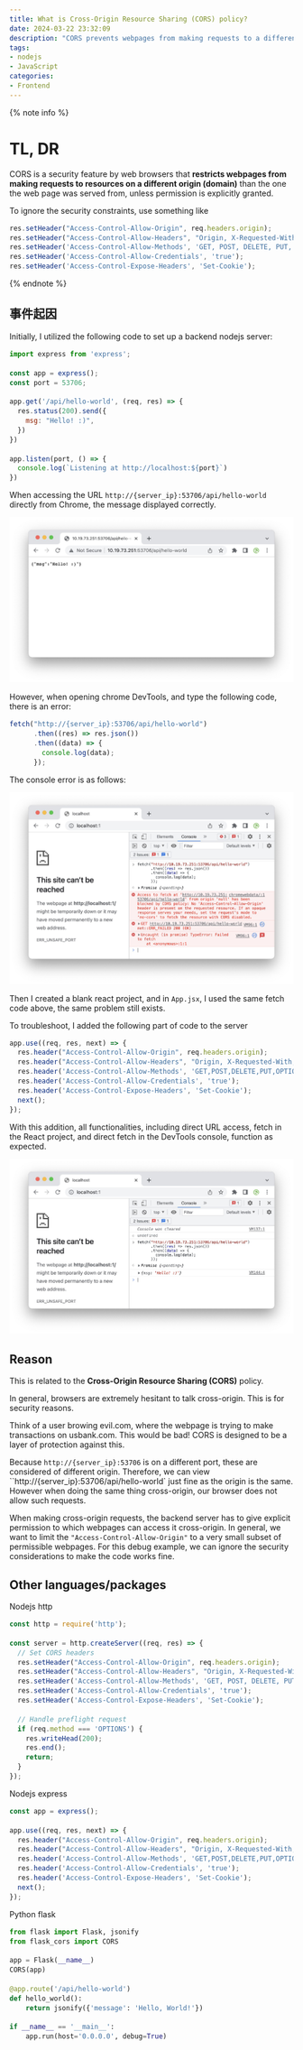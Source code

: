 ```yaml
---
title: What is Cross-Origin Resource Sharing (CORS) policy?
date: 2024-03-22 23:32:09
description: "CORS prevents webpages from making requests to a different origin."
tags:
- nodejs
- JavaScript
categories: 
- Frontend
---
```


{% note info %}
# TL, DR

CORS is a security feature by web browsers that **restricts webpages from making requests to resources on a different origin (domain)** than the one the web page was served from, unless permission is explicitly granted. 

To ignore the security constraints, use something like

```javascript
res.setHeader("Access-Control-Allow-Origin", req.headers.origin);
res.setHeader("Access-Control-Allow-Headers", "Origin, X-Requested-With, Content-Type, Accept, Authorization");
res.setHeader('Access-Control-Allow-Methods', 'GET, POST, DELETE, PUT, OPTIONS');
res.setHeader('Access-Control-Allow-Credentials', 'true');
res.setHeader('Access-Control-Expose-Headers', 'Set-Cookie');
```
{% endnote %}

## 事件起因

Initially, I utilized the following code to set up a backend nodejs server:

```javascript
import express from 'express';

const app = express();
const port = 53706;

app.get('/api/hello-world', (req, res) => {
  res.status(200).send({
    msg: "Hello! :)",
  })
})

app.listen(port, () => {
  console.log(`Listening at http://localhost:${port}`)
})
```

When accessing the URL  `http://{server_ip}:53706/api/hello-world` directly from Chrome, the message displayed correctly.

![](43_cors/chrome.png)

However, when opening chrome DevTools, and type the following code, there is an error:

```javascript
fetch("http://{server_ip}:53706/api/hello-world")
      .then((res) => res.json())
      .then((data) => {
        console.log(data);
      });
```

The console error is as follows:

![](43_cors/devtools-error.png)

Then I created a blank react project, and in `App.jsx`, I used the same fetch code above, the same problem still exists.

To troubleshoot, I added the following part of code to the server

```javascript
app.use((req, res, next) => {
  res.header("Access-Control-Allow-Origin", req.headers.origin);
  res.header("Access-Control-Allow-Headers", "Origin, X-Requested-With, Content-Type, Accept, Authorization");
  res.header('Access-Control-Allow-Methods', 'GET,POST,DELETE,PUT,OPTIONS');
  res.header('Access-Control-Allow-Credentials', 'true');
  res.header('Access-Control-Expose-Headers', 'Set-Cookie');
  next();
});
```

With this addition, all functionalities, including direct URL access, fetch in the React project, and direct fetch in the DevTools console, function as expected.

![](43_cors/devtools-ok.png)

## Reason

This is related to the **Cross-Origin Resource Sharing (CORS)** policy.

In general, browsers are extremely hesitant to talk cross-origin. This is for security reasons.

Think of a user browing evil.com, where the  webpage is trying to make transactions on usbank.com. This would be bad! CORS is designed to be a layer of protection against this.

Because `http://{server_ip}:53706` is on a different port, these are considered of different origin. Therefore, we can view ``http://{server_ip}:53706/api/hello-world` just fine as the origin is the same. However when doing the same thing cross-origin, our browser does not allow such requests.

When making cross-origin requests, the backend server has to give explicit permission to which webpages can access it cross-origin. In general, we want to limit the `"Access-Control-Allow-Origin"` to a very small subset of permissible webpages. For this debug example, we can ignore the security considerations to make the code works fine. 



## Other languages/packages



Nodejs http

```javascript
const http = require('http');

const server = http.createServer((req, res) => {
  // Set CORS headers
  res.setHeader("Access-Control-Allow-Origin", req.headers.origin);
  res.setHeader("Access-Control-Allow-Headers", "Origin, X-Requested-With, Content-Type, Accept, Authorization");
  res.setHeader('Access-Control-Allow-Methods', 'GET, POST, DELETE, PUT, OPTIONS');
  res.setHeader('Access-Control-Allow-Credentials', 'true');
  res.setHeader('Access-Control-Expose-Headers', 'Set-Cookie');

  // Handle preflight request
  if (req.method === 'OPTIONS') {
    res.writeHead(200);
    res.end();
    return;
  }
});

```



Nodejs express

```javascript
const app = express();

app.use((req, res, next) => {
  res.header("Access-Control-Allow-Origin", req.headers.origin);
  res.header("Access-Control-Allow-Headers", "Origin, X-Requested-With, Content-Type, Accept, Authorization");
  res.header('Access-Control-Allow-Methods', 'GET,POST,DELETE,PUT,OPTIONS');
  res.header('Access-Control-Allow-Credentials', 'true');
  res.header('Access-Control-Expose-Headers', 'Set-Cookie');
  next();
});
```



Python flask

```python
from flask import Flask, jsonify
from flask_cors import CORS

app = Flask(__name__)
CORS(app)

@app.route('/api/hello-world')
def hello_world():
    return jsonify({'message': 'Hello, World!'})

if __name__ == '__main__':
    app.run(host='0.0.0.0', debug=True)
```





